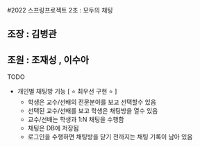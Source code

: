 #2022 스프링프로젝트 2조 : 모두의 채팅
## 조장 : 김병관
## 조원 : 조재성 , 이수아

TODO
- 개인별 채팅방 기능 [ ⭐️ 최우선 구현 ⭐ ] 
  - 학생은 교수/선배의 전문분야를 보고 선택할수 있음
  - 선택된 교수/선배를 보고 학생은 채팅방을 열수 있음
  - 교수/선배는 학생과 1:N 채팅을 수행함
  - 채팅은 DB에 저장됨
  - 로그인을 수행하면 채팅방을 닫기 전까지는 채팅 기록이 남아 있음


